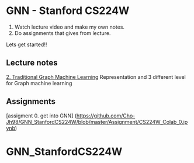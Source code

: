 # GNN - Stanford CS224W



1. Watch lecture video and make my own notes.
2. Do assignments that gives from lecture.

Lets get started!!



## Lecture notes

[2. Traditional Graph Machine Learning](https://github.com/Cho-Jh98/GNN_StanfordCS224W/blob/master/lecture_note/2.Traditional%20Graph%20Machine%20learning%20Tasks.md)
Representation and 3 different level for Graph machine learning



## Assignments
[assigment 0. get into GNN] (https://github.com/Cho-Jh98/GNN_StanfordCS224W/blob/master/Assignment/CS224W_Colab_0.ipynb)


# GNN_StanfordCS224W
